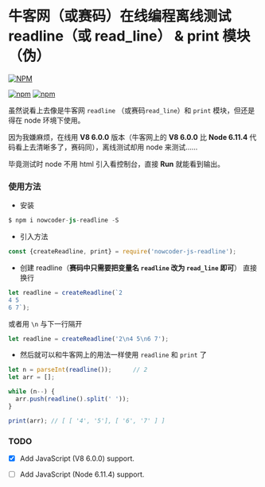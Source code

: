 # 牛客网（或赛码）在线编程离线测试 readline（或 read_line） & print 模块（伪）

[![NPM](https://nodei.co/npm/nowcoder-js-readline.png?downloads=true&downloadRank=true&stars=true)](https://nodei.co/npm/nowcoder-js-readline/)

[![npm](https://img.shields.io/npm/dw/nowcoder-js-readline.svg?style=flat-square)](https://www.npmjs.com/package/nowcoder-js-readline)
[![npm](https://img.shields.io/npm/dt/nowcoder-js-readline.svg?style=flat-square)](https://www.npmjs.com/package/nowcoder-js-readline)

虽然说看上去像是牛客网 `readline` （或赛码`read_line`）和 `print` 模块，但还是得在 node 环境下使用。

因为我嫌麻烦，在线用 __V8 6.0.0__ 版本（牛客网上的 __V8 6.0.0__ 比 __Node 6.11.4__ 代码看上去清晰多了，赛码同），离线测试却用 node 来测试……

毕竟测试时 node 不用 html 引入看控制台，直接 **Run** 就能看到输出。

### 使用方法

* 安装
```s
$ npm i nowcoder-js-readline -S
```

* 引入方法
```js
const {createReadline, print} = require('nowcoder-js-readline');
```

* 创建 readline（**赛码中只需要把变量名 `readline` 改为 `read_line` 即可**）
直接换行
```js
let readline = createReadline(`2
4 5
6 7`);
```
或者用 `\n` 与下一行隔开
```js
let readline = createReadline('2\n4 5\n6 7');
```

* 然后就可以和牛客网上的用法一样使用 `readline` 和 `print` 了
```js
let n = parseInt(readline());      // 2
let arr = [];

while (n--) {
  arr.push(readline().split(' '));
}

print(arr); // [ [ '4', '5'], [ '6', '7' ] ]
```


### TODO

- [x] Add JavaScript (V8 6.0.0) support.

- [ ] Add JavaScript (Node 6.11.4) support.
